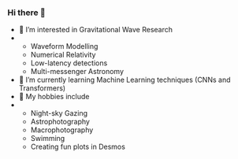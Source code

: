 ### Hi there 👋
- 🔭 I’m interested in Gravitational Wave Research
- - Waveform Modelling
  - Numerical Relativity
  - Low-latency detections
  - Multi-messenger Astronomy
- 🌱 I’m currently learning Machine Learning techniques (CNNs and Transformers)
- 💬 My hobbies include
- - Night-sky Gazing
  - Astrophotography
  - Macrophotography
  - Swimming
  - Creating fun plots in Desmos
<!--
**YuviAndBeyond/YuviAndBeyond** is a ✨ _special_ ✨ repository because its `README.md` (this file) appears on your GitHub profile.

Here are some ideas to get you started:

- 🔭 I’m currently working on ...
- 🌱 I’m currently learning ...
- 👯 I’m looking to collaborate on ...
- 🤔 I’m looking for help with ...
- 💬 Ask me about ...
- 📫 How to reach me: ...
- 😄 Pronouns: ...
- ⚡ Fun fact: ...
-->
